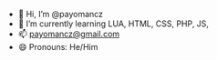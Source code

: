 - 👋 Hi, I’m @payomancz
- 🌱 I’m currently learning LUA, HTML, CSS, PHP, JS, 
- 📫 payomancz@gmail.com
- 😄 Pronouns: He/Him

